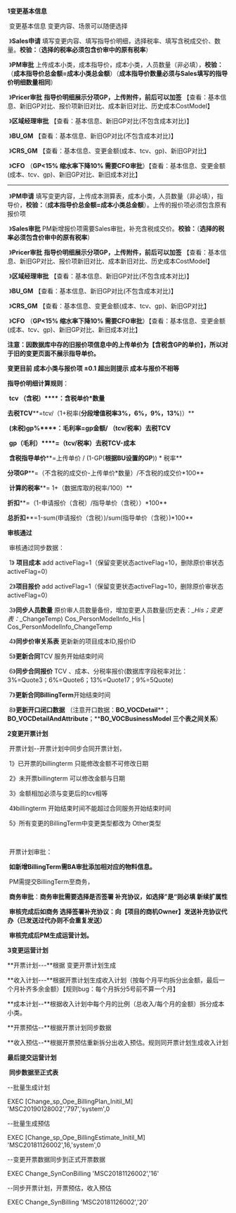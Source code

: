 **1变更基本信息**

​       变更基本信息 变更内容、场景可以随便选择

​                 》**Sales申请** 填写变更内容、填写指导价明细，选择税率、填写含税成交价、数量。**校验：**（**选择的税率必须包含价审中的原有税率**）

​                 》**PM审批** 上传成本小类，成本指导价，成本小类，人员数量（非必填），**校验：**（**成本指导价总金额=成本小类总金额**）（**成本指导价数量必须与Sales填写的指导价明细数量相同**）

​                 》**Pricer审批** **指导价明细展示分项GP，上传附件，前后可以加签** 【查看：基本信息、新旧GP对比、报价项新旧对比、成本新旧对比、历史成本CostModel】

​                 》**区域经理审批** 【查看：基本信息、新旧GP对比(不包含成本对比)】

​                 》**BU_GM** 【查看：基本信息、新旧GP对比(不包含成本对比)】

​                 》**CRS_GM**  【查看：基本信息、变更金额(成本、tcv、gp)、新旧GP对比】

​                 》**CFO**   （**GP<15% 缩水率下降10% 需要CFO审批**）【查看：基本信息、变更金额(成本、tcv、gp)、新旧GP对比、新旧成本对比】

---------------------------------------------------------------------------------------------------------------------------- ----------------------------------------------------------------------------------------------------------------------------

​                 》**PM申请** 填写变更内容，上传成本测算表，成本小类，人员数量（非必填），指导价，**校验：**（**成本指导价总金额=成本小类总金额**）。上传的报价项必须包含原有报价项

​                 》**Sales审批** PM新增报价项需要Sales审批，补充含税成交价。**校验：**（**选择的税率必须包含价审中的原有税率**）

​                 》**Pricer审批** **指导价明细展示分项GP，上传附件，前后可以加签** 【查看：基本信息、新旧GP对比、报价项新旧对比、成本新旧对比、历史成本CostModel】

​                 》**区域经理审批** 【查看：基本信息、新旧GP对比(不包含成本对比)】

​                 》**BU_GM** 【查看：基本信息、新旧GP对比(不包含成本对比)】

​                 》**CRS_GM**  【查看：基本信息、变更金额(成本、tcv、gp)、新旧GP对比】

​                 》**CFO**   （**GP<15% 缩水率下降10% 需要CFO审批**）【查看：基本信息、变更金额(成本、tcv、gp)、新旧GP对比、新旧成本对比】

**注意：因数据库中存的旧报价项信息中的上传单价为【****含税含GP的单价】****，所以对于旧的变更页面不展示指导单价。**

**变更目前 成本小类与报价项 ±0.1 超出则提示 成本与报价不相等**

**指导价明细计算规则**：

​         **tcv （含税）****：含税单价\*数量**

​        **去税TCV****=tcv/（1+税率(****分段增值税率3%，6%，9%，13%****)）**

​        **(未税)gp%****：毛利率=gp金额/ （tcv/税率）去税TCV**

​        **gp（毛利）****=（tcv/税率）去税TCV-成本**

​          **含税指导单价****=上传单价 / (1-GP(****根据BU设置的GP****)) \* 税率**

​          **分项GP****=（不含税的成交价-上传单价\*数量）/不含税的成交价\*100**

​        **计算的税率****= 1+（数据库取的税率/100）**

​           **折扣****=（1-申请报价（含税）/指导单价（含税））\*100**

​        **总折扣****=1-sum(申请报价（含税）)/sum(指导单价（含税）)\*100**

**审核通过**

​          审核通过同步数据：

​           1》 **项目成本**  add activeFlag=1（保留变更状态activeFlag=10，删除原价审状态activeFlag=0）

​           2》**项目报价**  add activeFlag=1（保留变更状态activeFlag=10，删除原价审状态activeFlag=0）

​           3》**同步人员数量**  原价审人员数量备份，增加变更人员数量(历史表：*_His；变更表：*_ChangeTemp) Cos_PersonModelInfo_His   |  Cos_PersonModelInfo_ChangeTemp

​           4》**同步价审关系表**  更新新的项目成本ID,报价ID

​           5》**更新合同**TCV 服务开始结束时间

​           6》**同步合同报价** TCV 、成本、分税率报价(数据库字段税率对比：3%=Quote3；6%=Quote6；13%=Quote17；9%=5Quote)

​           7》**更新合同BillingTerm**开始结束时间

​           8》**更新开口闭口数据**     （注意开口数据：**BO_VOCDetail****；****BO_VOCDetailAndAttribute****；****BO_VOCBusinessModel 三个表之间关系**）

**2变更开票计划**

​    开票计划--开票计划中同步合同开票计划，

​         1》已开票的billingterm 只能修改金额不可修改日期

​         2》未开票billingterm 可以修改金额与日期

​         3》金额相加必须与变更后的tcv相等

​         4》billingterm 开始结束时间不能超过合同服务开始结束时间

​         5》所有变更的BillingTerm中变更类型都改为 Other类型         

​           

​       开票计划审批：

​          **如新增BillingTerm需BA审批添加相对应的物料信息。**

​          PM需提交BillingTerm至商务，

​          **商务审批**：**商务审批需要选择是否签署 补充协议，如选择”是“则必填   新续扩属性**

​          **审核完成后如商务 选择签署补充协议：向【****项目的商机Owner****】发送补充协议代办（****已发送过代办则不会重复发送****）**

​            **审核完成后PM生成运营计划。**

**3变更运营计划**

**开票计划---**根据 变更开票计划生成 

**收入计划---**根据开票计划生成收入计划（按每个月平均拆分出金额，最后一个月补齐多余金额）【规则bug：每个月拆分5号前不算一个月】

**成本计划--**根据收入计划中每个月的比例（总收入/每个月的金额）拆分成本小类。

**开票预估--**根据开票计划同步数据

**收入预估--**根据开票预估重新拆分出收入预估。规则同开票计划生成收入计划

**最后提交运营计划**

​       **同步数据至正式表**

  

--批量生成计划

EXEC [Change_sp_Ope_BillingPlan_Initil_M]  'MSC20190128002','797','system',0

--批量生成预估

EXEC [Change_sp_Ope_BillingEstimate_Initil_M] 'MSC20181126002',16,'system',0

--变更开票数据同步到正式开票数据

EXEC Change_SynConBilling 'MSC20181126002','16'

--同步开票计划，开票预估，收入预估

EXEC Change_SynBilling 'MSC20181126002','20'